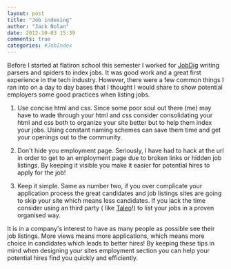 ```yaml
---
layout: post
title: "Job indexing"
author: "Jack Nolan"
date: 2012-10-03 15:39
comments: true
categories: #JobIndex
---
```


Before I started at flatiron school this semester I worked for [JobDig](http://www.linkup.com/) writing parsers and spiders to index jobs. It was good work and a great first experience in the tech industry. However, there were a few common things I ran into on a day to day bases that I thought I would share to show potential employers some good practices when listing jobs.

1) Use concise html and css. Since some poor soul out there (me) may have to wade through your html and css consider consolidating your html and css both to organize your site better but to help them index your jobs. Using constant naming schemes can save them time and get your openings out to the community.

2) Don't hide you employment page. Seriously, I have had to hack at the url in order to get to an employment page due to broken links or hidden job listings. By keeping it visible you make it easier for potential hires to apply for the job!

3) Keep it simple. Same as number two, if you over complicate your application process the great candidates and job listings sites are going to skip your site which means less candidates. If you lack the time consider using an third party ( like [Taleo]()!) to list your jobs in a proven organised way.

It is in a company's interest to have as many people as possible see their job listings. More views means more applications, which means more choice in candidates which leads to better hires! By keeping these tips in mind when designing your sites employment section you can help your potential hires find you quickly and efficiently.

